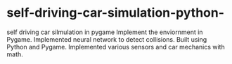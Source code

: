 # self-driving-car-simulation-python-
self driving car silmulation in pygame 
Implement the enviornment in Pygame. 
Implemented neural network to detect collisions. 
Built using Python and Pygame.
Implemented various sensors and car mechanics with math.
